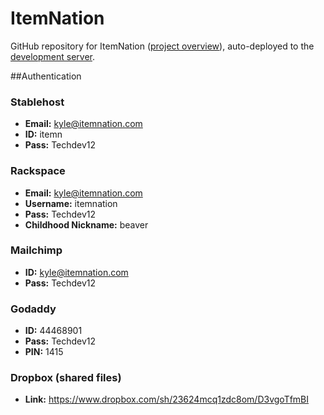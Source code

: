 # ItemNation

GitHub repository for ItemNation ([project overview](http://youtu.be/_VT-QjDqVaw)), auto-deployed to the [development server](http://166.78.49.117/).

##Authentication

### Stablehost

* **Email:** kyle@itemnation.com
* **ID:** itemn
* **Pass:** Techdev12

### Rackspace

* **Email:** kyle@itemnation.com
* **Username:** itemnation
* **Pass:** Techdev12
* **Childhood Nickname:** beaver

### Mailchimp

* **ID:** kyle@itemnation.com
* **Pass:** Techdev12

### Godaddy

* **ID:** 44468901
* **Pass:** Techdev12
* **PIN:** 1415

### Dropbox (shared files)

* **Link:** https://www.dropbox.com/sh/23624mcq1zdc8om/D3vgoTfmBI
